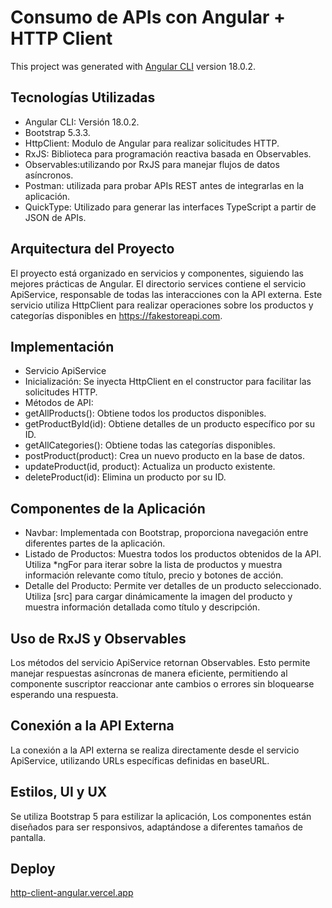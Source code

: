# Consumo de APIs con Angular + HTTP Client

This project was generated with [Angular CLI](https://github.com/angular/angular-cli) version 18.0.2.


## Tecnologías Utilizadas
- Angular CLI: Versión 18.0.2.
- Bootstrap 5.3.3.
- HttpClient: Modulo de Angular para realizar solicitudes HTTP.
- RxJS: Biblioteca para programación reactiva basada en Observables.
- Observables:utilizando por RxJS para manejar flujos de datos asíncronos.
- Postman: utilizada para probar APIs REST antes de integrarlas en la aplicación.
- QuickType: Utilizado para generar las interfaces TypeScript a partir de JSON de APIs.

## Arquitectura del Proyecto
El proyecto está organizado en servicios y componentes, siguiendo las mejores prácticas de Angular. El directorio services contiene el servicio ApiService, responsable de todas las interacciones con la API externa. Este servicio utiliza HttpClient para realizar operaciones sobre los productos y categorías disponibles en https://fakestoreapi.com.

## Implementación 
- Servicio ApiService
- Inicialización: Se inyecta HttpClient en el constructor para facilitar las solicitudes HTTP.
- Métodos de API:
- getAllProducts(): Obtiene todos los productos disponibles.
- getProductById(id): Obtiene detalles de un producto específico por su ID.
- getAllCategories(): Obtiene todas las categorías disponibles.
- postProduct(product): Crea un nuevo producto en la base de datos.
- updateProduct(id, product): Actualiza un producto existente.
- deleteProduct(id): Elimina un producto por su ID.

## Componentes de la Aplicación
- Navbar: Implementada con Bootstrap, proporciona navegación entre diferentes partes de la aplicación.
- Listado de Productos: Muestra todos los productos obtenidos de la API. Utiliza *ngFor para iterar sobre la lista de productos y muestra información relevante como título, precio y botones de acción.
- Detalle del Producto: Permite ver detalles de un producto seleccionado. Utiliza [src] para cargar dinámicamente la imagen del producto y muestra información detallada como título y descripción.

## Uso de RxJS y Observables
Los métodos del servicio ApiService retornan Observables. Esto permite manejar respuestas asíncronas de manera eficiente, permitiendo al componente suscriptor reaccionar ante cambios o errores sin bloquearse esperando una respuesta. 

## Conexión a la API Externa
La conexión a la API externa se realiza directamente desde el servicio ApiService, utilizando URLs específicas definidas en baseURL.

## Estilos, UI y UX
Se utiliza Bootstrap 5 para estilizar la aplicación, Los componentes están diseñados para ser responsivos, adaptándose a diferentes tamaños de pantalla.

## Deploy
[http-client-angular.vercel.app](https://http-client-angular.vercel.app/products)
